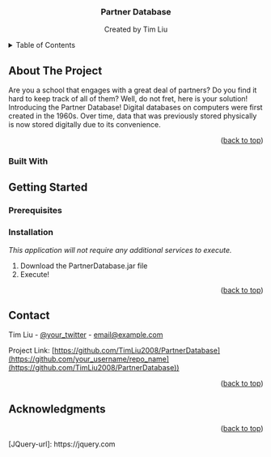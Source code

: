 <br />
<div align="center">

  </a>

  <h3 align="center">Partner Database</h3>

  <p align="center">
    Created by Tim Liu

</div>

<!-- TABLE OF CONTENTS -->
<details>
  <summary>Table of Contents</summary>
  <ol>
    <li>
      <a href="#about-the-project">About The Project</a>
      <ul>
        <li><a href="#built-with">Built With</a></li>
      </ul>
    </li>
    <li>
      <a href="#getting-started">Getting Started</a>
      <ul>
        <li><a href="#prerequisites">Prerequisites</a></li>
        <li><a href="#installation">Installation</a></li>
      </ul>
    </li>
    <li><a href="#usage">Usage</a></li>
    <li><a href="#acknowledgments">Acknowledgments</a></li>
  </ol>
</details>



<!-- ABOUT THE PROJECT -->
## About The Project

Are you a school that engages with a great deal of partners? Do you find it hard to keep track of all of them? Well, do not fret, here is your solution! Introducing the Partner Database! Digital databases on computers were first created in the 1960s. Over time, data that was previously stored physically is now stored digitally due to its convenience.

<p align="right">(<a href="#readme-top">back to top</a>)</p>



### Built With





<!-- GETTING STARTED -->
## Getting Started



### Prerequisites



### Installation

_This application will not require any additional services to execute._

1. Download the PartnerDatabase.jar file
2. Execute!


<p align="right">(<a href="#readme-top">back to top</a>)</p>




<!-- CONTACT -->
## Contact

Tim Liu - [@your_twitter](https://twitter.com/your_username) - email@example.com

Project Link: [https://github.com/TimLiu2008/PartnerDatabase](https://github.com/your_username/repo_name](https://github.com/TimLiu2008/PartnerDatabase))

<p align="right">(<a href="#readme-top">back to top</a>)</p>



<!-- ACKNOWLEDGMENTS -->
## Acknowledgments



<p align="right">(<a href="#readme-top">back to top</a>)</p>
[JQuery-url]: https://jquery.com 
